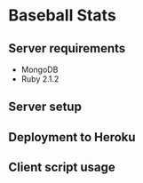 # Baseball Stats

## Server requirements
- MongoDB
- Ruby 2.1.2

## Server setup

## Deployment to Heroku

## Client script usage